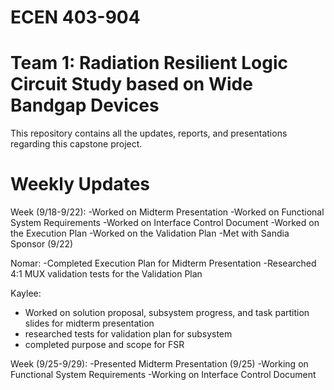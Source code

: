 # ECEN 403-904
# Team 1: Radiation Resilient Logic Circuit Study based on Wide Bandgap Devices

This repository contains all the updates, reports, and presentations regarding this capstone project.

# Weekly Updates
Week (9/18-9/22): 
-Worked on Midterm Presentation
-Worked on Functional System Requirements
-Worked on Interface Control Document
-Worked on the Execution Plan
-Worked on the Validation Plan
-Met with Sandia Sponsor (9/22)

Nomar:
-Completed Execution Plan for Midterm Presentation
-Researched 4:1 MUX validation tests for the Validation Plan

Kaylee:
- Worked on solution proposal, subsystem progress, and task partition slides for midterm presentation
- researched tests for validation plan for subsystem
- completed purpose and scope for FSR

Week (9/25-9/29):
-Presented Midterm Presentation (9/25)
-Working on Functional System Requirements
-Working on Interface Control Document
